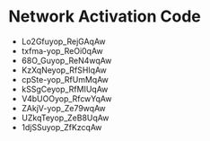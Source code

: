 # Network Activation Code
* Lo2Gfuyop_RejGAqAw
* txfma-yop_ReOi0qAw
* 68O_Guyop_ReN4wqAw
* KzXqNeyop_RfSHIqAw
* cpSte-yop_RfUmMqAw
* kSSgCeyop_RfMIUqAw
* V4bUOOyop_RfcwYqAw
* ZAkjV-yop_Ze79wqAw
* UZkqTeyop_ZeB8UqAw
* 1djSSuyop_ZfKzcqAw